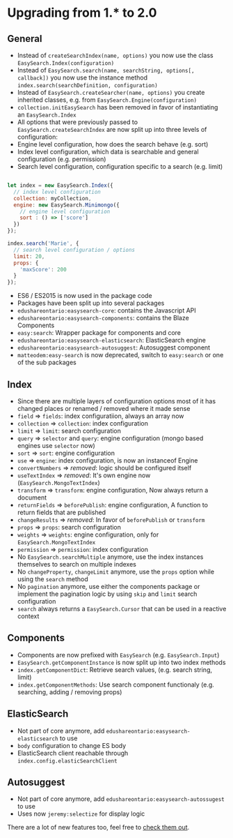 # Upgrading from 1.* to 2.0

## General

* Instead of `createSearchIndex(name, options)` you now use the class `EasySearch.Index(configuration)`
* Instead of `EasySearch.search(name, searchString, options[, callback])` you now use the instance method `index.search(searchDefinition, configuration)`
* Instead of `EasySearch.createSearcher(name, options)` you create inherited classes, e.g. from `EasySearch.Engine(configuration)`
* `collection.initEasySearch` has been removed in favor of instantiating an `EasySearch.Index`
* All options that were previously passed to `EasySearch.createSearchIndex` are now split up into three levels of configuration:
 * Engine level configuration, how does the search behave (e.g. sort)
 * Index level configuration, which data is searchable and general configuration (e.g. permission)
 * Search level configuration, configuration specific to a search (e.g. limit)

```javascript

let index = new EasySearch.Index({
  // index level configuration
  collection: myCollection,
  engine: new EasySearch.Minimongo({
    // engine level configuration
    sort : () => ['score']
  })
});

index.search('Marie', {
  // search level configuration / options
  limit: 20,
  props: {
    'maxScore': 200
  }
});
```

* ES6 / ES2015 is now used in the package code
* Packages have been split up into several packages
 * `edushareontario:easysearch-core`: contains the Javascript API
 * `edushareontario:easysearch-components`: contains the Blaze Components
 * `easy:search`: Wrapper package for components and core
 * `edushareontario:easysearch-elasticsearch`: ElasticSearch engine
 * `edushareontario:easysearch-autosuggest`: Autosuggest component
* `matteodem:easy-search` is now deprecated, switch to `easy:search` or one of the sub packages

## Index

* Since there are multiple layers of configuration options most of it has changed places or renamed / removed where it made sense
 * `field` => `fields`: index configuratiion, always an array now
 * `collection` => `collection`: index configuration
 * `limit` => `limit`: search configuration
 * `query` => `selector` and `query`: engine configuration (mongo based engines use `selector` now)
 * `sort` => `sort`: engine configuration
 * `use` => `engine`: index configuration, is now an instanceof Engine
 * `convertNumbers` => _removed_: logic should be configured itself
 * `useTextIndex` => _removed_: It's own engine now (`EasySearch.MongoTextIndex`)
 * `transform` => `transform`: engine configuration, Now always return a document
 * `returnFields` => `beforePublish`: engine configuration, A function to return fields that are published
 * `changeResults` => _removed_: In favor of `beforePublish` or `transform`
 * `props` => `props`: search configuration
 * `weights` => `weights`: engine configuration, only for `EasySearch.MongoTextIndex`
 * `permission` => `permission`: index configuration
* No `EasySearch.searchMultiple` anymore, use the index instances themselves to search on multiple indexes
* No `changeProperty`, `changeLimit` anymore, use the `props` option while using the `search` method
* No `pagination` anymore, use either the components package or implement the pagination logic by using `skip` and `limit` search configuration
* `search` always returns a `EasySearch.Cursor` that can be used in a reactive context

## Components

* Components are now prefixed with `EasySearch` (e.g. `EasySearch.Input`)
* `EasySearch.getComponentInstance` is now split up into two index methods
 * `index.getComponentDict`: Retrieve search values, (e.g. search string, limit)
 * `index.getComponentMethods`: Use search component functionaly (e.g. searching, adding / removing props)


## ElasticSearch

* Not part of core anymore, add `edushareontario:easysearch-elasticsearch` to use
* `body` configuration to change ES body
* ElasticSearch client reachable through `index.config.elasticSearchClient`

## Autosuggest

* Not part of core anymore, add `edushareontario:easysearch-autossugest` to use
* Uses now `jeremy:selectize` for display logic

There are a lot of new features too, feel free to [check them out](http://matteodem.github.io/meteor-easy-search/).
